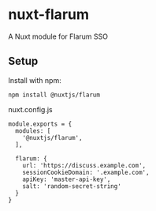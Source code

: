 # nuxt-flarum

A Nuxt module for Flarum SSO

## Setup

Install with npm:

```
npm install @nuxtjs/flarum
```

nuxt.config.js

```
module.exports = {
  modules: [
    '@nuxtjs/flarum',
  ],

  flarum: {
    url: 'https://discuss.example.com',
    sessionCookieDomain: '.example.com',
    apiKey: 'master-api-key',
    salt: 'random-secret-string'
  }
}
```

